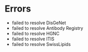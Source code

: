 # Errors

- failed to resolve DisGeNet
- failed to resolve Antibody Registry
- failed to resolve HGNC
- failed to resolve ITIS
- failed to resolve SwissLipids